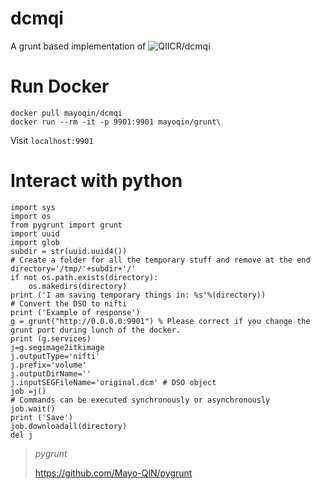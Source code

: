 # dcmqi

A grunt based implementation of ![QIICR/dcmqi](https://github.com/QIICR/dcmqi)

# Run Docker

```
docker pull mayoqin/dcmqi
docker run --rm -it -p 9901:9901 mayoqin/grunt\
```

Visit `localhost:9901`

# Interact with python

```
import sys
import os
from pygrunt import grunt
import uuid
import glob
subdir = str(uuid.uuid4())
# Create a folder for all the temporary stuff and remove at the end
directory='/tmp/'+subdir+'/'
if not os.path.exists(directory):
    os.makedirs(directory)
print ('I am saving temporary things in: %s'%(directory))
# Convert the DSO to nifti
print ('Example of response')
g = grunt("http://0.0.0.0:9901") % Please correct if you change the grunt port during lunch of the docker.
print (g.services)
j=g.segimage2itkimage
j.outputType='nifti'
j.prefix='volume'
j.outputDirName=''
j.inputSEGFileName='original.dcm' # DSO object
job =j()
# Commands can be executed synchronously or asynchronously
job.wait()
print ('Save')
job.downloadall(directory)
del j
```

> *pygrunt*
>
> https://github.com/Mayo-QIN/pygrunt
